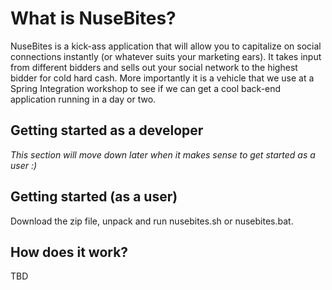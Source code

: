 What is NuseBites?
==================

NuseBites is a kick-ass application that will allow you to capitalize on social connections instantly (or whatever suits
your marketing ears). It takes input from different bidders and sells out your social network to the highest bidder for
cold hard cash. More importantly it is a vehicle that we use at a Spring Integration workshop to see if we can get a cool
back-end application running in a day or two.

Getting started as a developer
-------------------------------
*This section will move down later when it makes sense to get started as a user :)*

Getting started (as a user)
----------------------------
Download the zip file, unpack and run nusebites.sh or nusebites.bat.

How does it work?
-----------------
TBD

